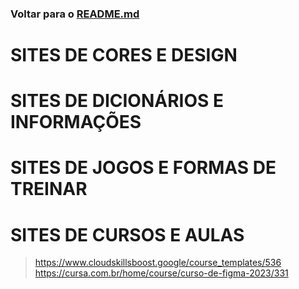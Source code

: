 ### Voltar para o [README.md](./README.md)

# SITES DE CORES E DESIGN

# SITES DE DICIONÁRIOS E INFORMAÇÕES

# SITES DE JOGOS E FORMAS DE TREINAR

# SITES DE CURSOS E AULAS
> https://www.cloudskillsboost.google/course_templates/536  
> https://cursa.com.br/home/course/curso-de-figma-2023/331